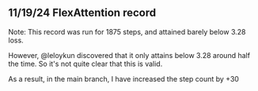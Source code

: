 ## 11/19/24 FlexAttention record


Note: This record was run for 1875 steps, and attained barely below 3.28 loss.

However, @leloykun discovered that it only attains below 3.28 around half the time. So it's not quite clear that this is valid.

As a result, in the main branch, I have increased the step count by +30

